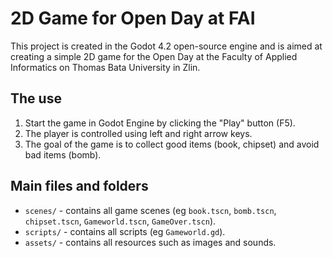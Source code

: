 # 2D Game for Open Day at FAI

This project is created in the Godot 4.2 open-source engine and is aimed at creating a simple 2D game for the Open Day 
at the Faculty of Applied Informatics on Thomas Bata University in Zlin.

## The use

1. Start the game in Godot Engine by clicking the "Play" button (F5).
2. The player is controlled using left and right arrow keys.
3. The goal of the game is to collect good items (book, chipset) and avoid bad items (bomb).

## Main files and folders

- `scenes/` - contains all game scenes (eg `book.tscn`, `bomb.tscn`, `chipset.tscn`, `Gameworld.tscn`, `GameOver.tscn`).
- `scripts/` - contains all scripts (eg `Gameworld.gd`).
- `assets/` - contains all resources such as images and sounds.
